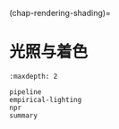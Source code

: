 (chap-rendering-shading)=
# 光照与着色

```{toctree}
:maxdepth: 2

pipeline
empirical-lighting
npr
summary
```